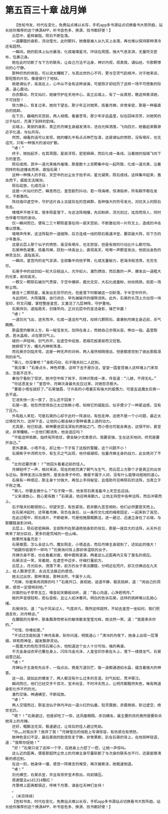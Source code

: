 # 第五百三十章 战月婵
        【告知书友，时代在变化，免费站点难以长存，手机app多书源站点切换看书大势所趋，站长给你推荐的这个换源APP，听书音色多、换源、找书都好使！】
       云层中，星辉被阻，陨石不断坠落。
       一道朦胧的身影，流动莹光，此时颤抖，她像是被人从九天上击落，再也难以保持那种清冷还有超然。
       一瞬间，她的肌体上仙光暴涨，化成璀璨星河，环绕在周围，强大气息澎湃，无量符文密布，包裹己身。
       她在此时切断了与下方的联系，让自己万法不沾身，神识内视，观真我，诵仙经，令那颗悸动的心宁静。
       那种炽热的体验，可以说太糟糕了，与其出世的心不符，更与空灵气韵相冲，对于她来说，那短暂的片刻，像是穿行了地狱。
       她是谪仙子，高高在上，心中从不会有这种波澜，可是刚才却经历了这样一场不可想象的际遇，道心震动。
       白衣飘动，符文灿烂，她被守护在天地中心，高立云端上，有了一丝真怒，敢这样亵渎她，不可饶恕！
       努力静心，恢复过来，她向下望去，那少年正对她笑，揽着月婵，非常亲密，那是一种最直白的挑衅。
       在下方，巍峨的天宫前，两人相偎，看着苍穹，那少年牙齿晶莹，似在回味芬芳，对她笑的过于灿烂，充满了别样的韵味。
       云端上，美丽的身影，真正的月婵主身越发清冷，洁白光辉洒落，飞向四方，她看起来飘渺近乎化道，与仙共存。
       然而，细看的话可以发现，她的瞳孔中有点点神芒在漾，这是谪仙的愤怒，没有喝斥，也无诅咒，只有一种强大的波动扩散。
       “哧！”
       终于，她抬起手，在其周围，星辰浮现，密密麻麻，而后化成一条线，沿着她的指端飞向下方的皇宫。
       陨石成雨，其中一道光束格外璀璨，那是数十上百颗集中在一起所致，化成一道光束，沿着同样的轨迹撞击而来，直指石昊！
       这种一种悚人的手段，天空中的出尘女子抬手间，星光凝聚，陨石成线，这样集中起来，轰击而下，威能无法揣测。
       陨石绽放，化成花朵！
       这是一片灿烂的芒，瞬息而已，皇宫剧烈抖动，若一场海啸，惊涛拍岸，所有殿宇都在发光，不断轰鸣。
       阵纹烙印虚空中，守护这片自上古就存在的宫阙群，各种强大的符号发光，对抗天上的陨石攻击。
       噗噗声不绝于耳，很多陨星落下，与这法阵相撞，先后粉碎，流光划过，炫目而惊人，同时也伴着可怕的波动。
       仅一瞬间而已，便有二三十颗陨星落在同一座天宫前，不断轰在同一片符文上，造成的冲击难以想象。
       喀嚓声传来，这法阵裂开一道缝隙，后方连成一线的陨石极速冲至，要突破大阵，将下方的少年轰杀。
       这是云层上那个仙子的愤怒，虽没有喝斥，也无怒容，但是有效的行动比什么都可怕。
       石昊神色凝重，揽着月婵，跃到一块高台上，直视高天，呛啷一声颤音发出，他拔出金色的神灵法剑，遥指高天。
       一瞬间，皇宫内的龙气澎湃，全部集中向他手臂，化成无量秘力，若海洋般浩荡，无穷无尽。
       石昊手中的战剑如一轮大日般迫人，光华如火，激烈燃烧，而后轰的一声，爆发出一道粗大的光束，射向高天。
       一颗又一颗陨石被剑气贯穿，于空中爆碎，霞光无穷，大石化成齑粉，纷纷扬扬，宛若一场粉尘雨。
       接连十二颗陨星，虽发出无穷尽的光，但是落下时都被这一剑斩落，于半空中炸开。
       与此同时，大阵隆隆，自行闭合，早先被破开的缝隙消失。此外，石昊的头顶上方出现一块宝印，符文闪耀，掌控整座皇宫，又激活了几层神阵，守护重地。
       石昊持剑，遥指南天，剑锋所向，正对云层中的圣洁身影，锋芒毕露！
       “哧！”
       一道剑光飞出，逆天而冲，化成一道龙形气柱，绞碎几颗陨石，直袭到月婵主身近前，杀气腾腾。
       那晶莹的躯体上方，有一秘宝发光，加持在身上，而她自己亦很从容，伸出一指，晶莹剔透，若水晶般，点在那剑气上。
       啵的一声轻响，剑气炸开，在虚空中绽放，若烟花般美丽而又短暂。
       她俯视下方，瞳孔内神辉荡漾。
       而石昊亦剑指天穹，这是一种无声的对峙，两人虽然相隔很远，但是都感觉到了彼此那股凛冽的杀气。
       “昊儿，你没事吧？”身影闪动，石子陵夫妇二人赶到。
       “我没事！”石昊点头，神色郑重，这样下去不是办法，堂堂一国皇宫被人这样堵上门来攻击，怎能不还手。
       秦怡宁看到了现状，她冲空中挥了挥手，将神识聚成一束，传音道：“儿媳，不得无礼。”
       “你这恶圣女！”皇宫中，月婵次身最先反应过来，对她怨念极大。
       “要是小塔在就好了。”石昊皱眉，寸许高的小塔着实有强大的威慑力，可是去追魔女后竟一去不返。
       它消失快一天一夜了，怎么还不回来？
       石昊一震，他忽然觉得自己太过依赖小塔，知晓它的威能后，似乎便少了一种紧迫感，没有了压力。
       外有敌人来犯，可是石昊的心却于此时一阵波动，有些走神，这绝不是一个小问题，最近太过倚仗外力，这样下去，让他的心都会缺少那种奋勇上进的动力。
       尤其是，他已知道，柳神要进混沌深处的原始之门，而小塔也可能会离去，这很不妙。甚至说，非常糟糕，一旦他们都消失，他会适应吗？
       “不能这样依赖，始终有所依仗，便会缺少忧患意识。我要变强，生在这天地间，终究是要开自己。”
       意外遭袭，小塔不在，却让他一下子有了这般的警醒，这个问题不小！
       石昊眸子中流转光华，有生灭之气出现，他仔细凝视，估量月婵主身的战力，此女绝对了不得。
       “比你还要厉害！？”他回头看着近前的佳人。
       月婵轻哼了一声，相对来说，现在的她充满了朝气与生气，而云层上方那个才是真正的出世与近仙。那种圣洁以及傲然，是发自骨子中的，像是不属于人间，没有什么能够动摇她的道心。
       石昊有一种感应，那主身十分强大，再加上手持秘宝，且借助可召唤陨石的法阵，当真立于不败之境。
       “昊儿，你要去做什么？”石子陵一惊，他发现石昊准备冲上天空去迎战。
       “父亲请放心，我心里有数！”石昊道，他召唤来鹏九，让他主持宫中各种法阵，而后冲霄而上。
       石子陵夫妇都很担心，仰望天空，有些紧张。若非鹏九苦苦相劝，他们必然要登天而上。
       在石昊冲起时，还带着月婵，背负在身后，以一条符文化成的绳索固定，一起来到了高空。
       在此过程中，陨石成片，不断砸来，可是他施展鲲鹏法，逐一避过，迅速立身在了云端，与那朦胧身影对峙。
       云层上，陨石密密麻麻，全部陈列在那道绝丽身影的背后，那是一座巨大的法阵，从天外召唤来了部分巨石，更多的是荒域的一些山峰。
       她果然准备充足！
       石昊蹙眉，怎么会这么巧，魔女刚走，小塔追去，而后月婵主身就到了，还如此的强大！
       “她跟你容貌不一样吗？”石昊询问背上那妙体温软的女子。
       月婵次身不答，也在看着对面，眼中霞辉湛湛，两者这么近距离内又有了莫名的感应。
       石昊淡淡一笑，背着她，在虚空中迈步，仔细打量前方。
       云层上，月光如水，洒落下来，前方的女子素淡朦胧，分明近在咫尺，却又仿佛远在九天上，给人飘渺空灵，永远无法接近的感觉。
       她太过出世，那种清丽，那种淡然，不属于人间。
       “月婵，你是来闹洞房的吗？”石昊开口，直视她，话语平静，极具挑衅，道：“闹自己的洞房，感觉一定很特别吧。”
       对面的仙子亭亭玉立，嗓音如天籁般动听，道：“我心向道，心净若明月。”
       她的声音很轻和，若仙音般，且让人如沐春风，明白的告诉石昊，这样的挑衅难以乱她心绪。
       石昊持剑，道：“仙子风采过人，气度非凡，既然这样超然，不如去皇宫一坐如何，我们把酒言欢，对月畅谈。”
       在朦胧的光晕中，那条飘渺而修长的躯体散发莹莹光辉，她淡然一笑，道：“我是来杀你的。”
       “可惜，你难如意。”
       “不试过怎能知道？神月高悬，斩你问道，明我道心！”清冷的月夜下，她身上出现一层薄烟，祥和而神圣，越发飘渺灵动。
       一股莫大的危险浮现石昊心头，他知道这个女人十分可怕，强的离谱。
       不灭金身战衣早已覆在身上，闪烁乌金光泽，人皇宝印亦悬在头上，落下一缕缕龙气，石昊战意已起。
       “哧！”
       月婵仙子主身抢先出手，一指点出，竟是万道剑芒，每一道都通透如水晶，蕴含着强大的神意。
       这一战，就如此的爆发了，两人都没有什么过多的言语，剑气如虹，贯冲霄汉。
       瞬间而已，他们已经交手千百次，宝术纷呈，不时冲天而上，让明月都黯然失色，唯有两道身影化作不朽的光。
       激烈交锋，神通横空，不断绽放。
       “哧！”
       两人交错而过，那圣洁仙子体内冲出一道火红的仙凰，轻灵展翅，赤霞艳丽，斩过虚空，绝世无匹。
       “嗯？！”石昊避过，但是却吃了一惊，这凤凰翱翔，赤羽横击，最主要的目的竟然是要斩杀她背上的月婵。
       还好，鲲鹏法无双，极速避过，让背后的佳人避过死劫。
       “你……对我出手？放弃了我！”月婵莹白的俏脸上写满惊容，有伤感也有愤怒。
       她神色变幻不定，最后美丽的脸庞恢复宁静，非常果断，趴在石昊的背上，在他耳畔轻语，道：“我帮你捉她！”
       “好！”石昊只说了这样一个字，在她身上力捏了一把，让她一声惊叫。
       这么近的距离，便是那超然尘世上的月婵主身尽量斩断了与次身的联系也不行，还是能够清晰的感应到。
       在这一刻，她身体一僵，感觉一阵难言的难受，再次被亵渎，她极速倒退。
       “哧！”
       剑光横空，石昊杀至，并且有惊世宝术祭出，向前镇压。
       感谢盟主wid1314飘红！
       月票榜上距离都很近，呼唤下月票，请各位天神们支持！
       。
       。（未完待续）
       【告知书友，时代在变化，免费站点难以长存，手机app多书源站点切换看书大势所趋，站长给你推荐的这个换源APP，听书音色多、换源、找书都好使！】